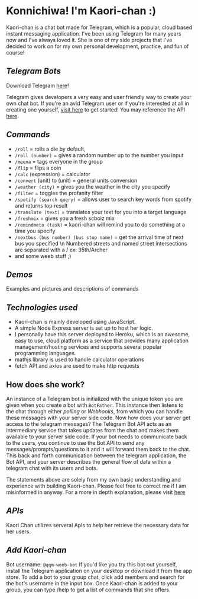 # Konnichiwa! I'm Kaori-chan :)

Kaori-chan is a chat bot made for Telegram, which is a popular, cloud based instant messaging application. I've been using Telegram for many years now and I've always loved it. She is one of my side projects that I've decided to work on for my own personal development, practice, and fun of course!

## *Telegram Bots*
Download Telegram [here](https://desktop.telegram.org/ "Telegram Download")!

Telegram gives developers a very easy and user friendly way to create your own chat bot. If you're an avid Telegram user or if you're interested at all in creating one yourself, [visit here](https://core.telegram.org/bots "Telegram Bots Page") to get started! You may reference the API [here](https://core.telegram.org/bots/api "Telegram Bots API").

## *Commands*
* `/roll` = rolls a die by default, 
* `/roll (number)` = gives a random number up to the number you input
* `/meena` = tags everyone in the group
* `/flip` = flips a coin
* `/calc` (expression) = calculator
* `/convert` (unit) to (unit) = general units conversion
* `/weather (city)` = gives you the weather in the city you specify
* `/filter` = toggles the profanity filter
* `/spotify (search query)` = allows user to search key words from spotify and returns top result
* `/translate (text)` = translates your text for you into a target language
* `/freshmix` = gives you a fresh scboiz mix
* `/remindmeto (task)` = kaori-chan will remind you to do something at a time you specify
* `/nextbus (bus number) (bus stop name)` = get the arrival time of next bus you specified \n   Numbered streets and named street intersections are separated with a / ex: 35th/Archer
* and some weeb stuff ;)

## *Demos*
Examples and pictures and descriptions of commands

## *Technologies used*
* Kaori-chan is mainly developed using JavaScript. 
* A simple Node Express server is set up to host her logic. 
* I personally have this server deployed to Heroku, which is an awesome, easy to use, cloud platform as a service that provides many application management/hosting services and supports several popular programming languages.
* mathjs library is used to handle calculator operations
* fetch API and axios are used to make http requests

## How does she work?
An instance of a Telegram bot is initialized with the unique token you are given when you create a bot with `BotFather`. This instance then listens to the chat through either *polling* or *Webhooks*, from which you can handle these messages with your server side code. 
Now how does your server get access to the telegram messages? The Telegram Bot API acts as an intermediary service that takes updates from the chat and makes them available to your server side code. If your bot needs to communicate back to the users, you continue to use the Bot API to send any messages/prompts/questions to it and it will forward them back to the chat.
This back and forth communication between the telegram application, the Bot API, and your server describes the general flow of data within a telegram chat with its users and bots. 

The statements above are solely from my own basic understanding and experience with building Kaori-chan. 
Please feel free to correct me if I am misinformed in anyway.
For a more in depth explanation, please visit [here](https://core.telegram.org/bots "Telegram Bots Page")

## *APIs*
Kaori Chan utilizes serveral Apis to help her retrieve the necessary data for her users. 


## *Add Kaori-chan*
Bot username: `@qqm-weeb-bot`
If you'd like you try this bot out yourself, install the Telegram application on your desktop or download it from the app store. To add a bot to your group chat, click add members and search for the bot's username in the input box. Once Kaori-chan is added to your group, you can type /help to get a list of commands that she offers.
